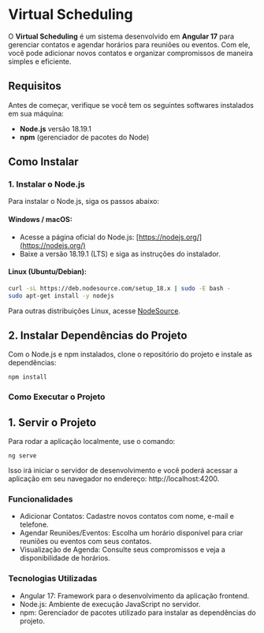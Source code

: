 # Virtual Scheduling

O **Virtual Scheduling** é um sistema desenvolvido em **Angular 17** para gerenciar contatos e agendar horários para reuniões ou eventos. Com ele, você pode adicionar novos contatos e organizar compromissos de maneira simples e eficiente.

## Requisitos

Antes de começar, verifique se você tem os seguintes softwares instalados em sua máquina:

- **Node.js** versão 18.19.1
- **npm** (gerenciador de pacotes do Node)

## Como Instalar

### 1. Instalar o Node.js
Para instalar o Node.js, siga os passos abaixo:

#### **Windows / macOS**:
- Acesse a página oficial do Node.js: [https://nodejs.org/](https://nodejs.org/)
- Baixe a versão 18.19.1 (LTS) e siga as instruções do instalador.

#### **Linux (Ubuntu/Debian)**:
```bash
curl -sL https://deb.nodesource.com/setup_18.x | sudo -E bash -
sudo apt-get install -y nodejs
```

Para outras distribuições Linux, acesse [NodeSource](https://github.com/nodesource/distributions/blob/master/README.md).

## 2. Instalar Dependências do Projeto
Com o Node.js e npm instalados, clone o repositório do projeto e instale as dependências:
```
npm install
```

### Como Executar o Projeto
## 1. Servir o Projeto
Para rodar a aplicação localmente, use o comando:
```
ng serve
```
Isso irá iniciar o servidor de desenvolvimento e você poderá acessar a aplicação em seu navegador no endereço: http://localhost:4200.

### Funcionalidades
 * Adicionar Contatos: Cadastre novos contatos com nome, e-mail e telefone.
 * Agendar Reuniões/Eventos: Escolha um horário disponível para criar reuniões ou eventos com seus contatos.
 * Visualização de Agenda: Consulte seus compromissos e veja a disponibilidade de horários.
 
### Tecnologias Utilizadas
 * Angular 17: Framework para o desenvolvimento da aplicação frontend.
 * Node.js: Ambiente de execução JavaScript no servidor.
 * npm: Gerenciador de pacotes utilizado para instalar as dependências do projeto.
